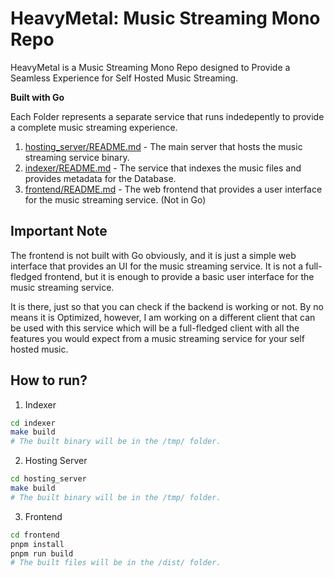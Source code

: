 # HeavyMetal: Music Streaming Mono Repo
HeavyMetal is a Music Streaming Mono Repo designed to Provide a Seamless Experience for Self Hosted Music Streaming.

**Built with Go**

Each Folder represents a separate service that runs indedepently to provide a complete music streaming experience.

1. [hosting_server/README.md](hosting_server/README.md) - The main server that hosts the music streaming service binary.
2. [indexer/README.md](indexer/README.md) - The service that indexes the music files and provides metadata for the Database.
3. [frontend/README.md](frontend/README.md) - The web frontend that provides a user interface for the music streaming service. (Not in Go)

## Important Note
The frontend is not built with Go obviously, and it is just a simple web interface that provides an UI for the music streaming service. It is not a full-fledged frontend, but it is enough to provide a basic user interface for the music streaming service.

It is there, just so that you can check if the backend is working or not.
By no means it is Optimized, however, I am working on a different client that can be used with this service which will be a full-fledged client with all the features you would expect from a music streaming service for your self hosted music.

## How to run?

1. Indexer
```bash
cd indexer
make build
# The built binary will be in the /tmp/ folder.
```

2. Hosting Server
```bash
cd hosting_server
make build
# The built binary will be in the /tmp/ folder.
```
3. Frontend
```bash
cd frontend
pnpm install
pnpm run build
# The built files will be in the /dist/ folder.
```


